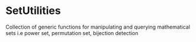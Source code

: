 # SetUtilities
Collection of generic functions for manipulating and querying mathematical sets i.e power set, permutation set, bijection detection
